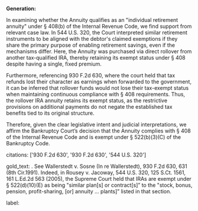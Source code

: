 **Generation:**

In examining whether the Annuity qualifies as an "individual retirement annuity" under § 408(b) of the Internal Revenue Code, we find support from relevant case law. In 544 U.S. 320, the Court interpreted similar retirement instruments to be aligned with the debtor's claimed exemptions if they share the primary purpose of enabling retirement savings, even if the mechanisms differ. Here, the Annuity was purchased via direct rollover from another tax-qualified IRA, thereby retaining its exempt status under § 408 despite having a single, fixed premium.

Furthermore, referencing 930 F.2d 630, where the court held that tax refunds lost their character as earnings when forwarded to the government, it can be inferred that rollover funds would not lose their tax-exempt status when maintaining continuous compliance with § 408 requirements. Thus, the rollover IRA annuity retains its exempt status, as the restrictive provisions on additional payments do not negate the established tax benefits tied to its original structure.

Therefore, given the clear legislative intent and judicial interpretations, we affirm the Bankruptcy Court’s decision that the Annuity complies with § 408 of the Internal Revenue Code and is exempt under § 522(b)(3)(C) of the Bankruptcy Code.

citations: ['930 F.2d 630', '930 F.2d 630', '544 U.S. 320']

gold_text: . See Wallerstedt v. Sosne (In re Wallerstedt), 930 F.2d 630, 631 (8th Cir.1991). Indeed, in Rousey v. Jacoway, 544 U.S. 320, 125 S.Ct. 1561, 161 L.Ed.2d 563 (2005), the Supreme Court held that IRAs are exempt under § 522(d)(10)(E) as being "similar plan[s] or contract[s]” to the "stock, bonus, pension, profit-sharing, [or] annuity ... plants]” listed in that section.

label: 